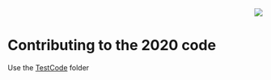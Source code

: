 <img align="right" src="https://avatars2.githubusercontent.com/u/10326347?s=200&v=4">
<br />


# Contributing to the 2020 code
Use the [TestCode](./TestCode) folder
